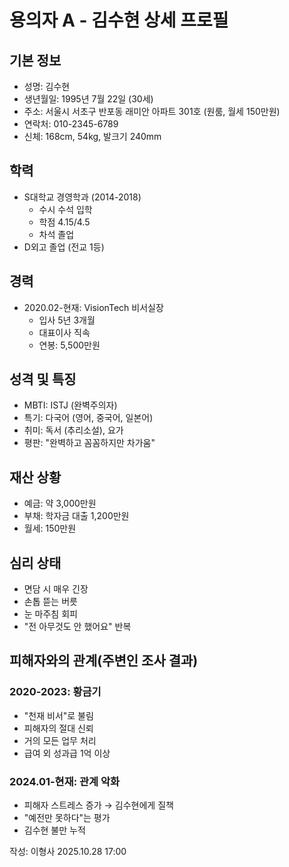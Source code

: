 # 용의자 A - 김수현 상세 프로필

## 기본 정보
- 성명: 김수현 
- 생년월일: 1995년 7월 22일 (30세)
- 주소: 서울시 서초구 반포동 래미안 아파트 301호 (원룸, 월세 150만원)
- 연락처: 010-2345-6789
- 신체: 168cm, 54kg, 발크기 240mm

## 학력
- S대학교 경영학과 (2014-2018)
  - 수시 수석 입학
  - 학점 4.15/4.5
  - 차석 졸업
- D외고 졸업 (전교 1등)

## 경력
- 2020.02-현재: VisionTech 비서실장
  - 입사 5년 3개월
  - 대표이사 직속
  - 연봉: 5,500만원

## 성격 및 특징
- MBTI: ISTJ (완벽주의자)
- 특기: 다국어 (영어, 중국어, 일본어)
- 취미: 독서 (추리소설), 요가
- 평판: "완벽하고 꼼꼼하지만 차가움"

## 재산 상황
- 예금: 약 3,000만원
- 부채: 학자금 대출 1,200만원
- 월세: 150만원

## 심리 상태
- 면담 시 매우 긴장
- 손톱 뜯는 버릇
- 눈 마주침 회피
- "전 아무것도 안 했어요" 반복


## 피해자와의 관계(주변인 조사 결과)

### 2020-2023: 황금기
- "천재 비서"로 불림
- 피해자의 절대 신뢰
- 거의 모든 업무 처리
- 급여 외 성과급 1억 이상

### 2024.01-현재: 관계 악화
- 피해자 스트레스 증가 → 김수현에게 질책
- "예전만 못하다"는 평가
- 김수현 불만 누적



작성: 이형사
2025.10.28 17:00